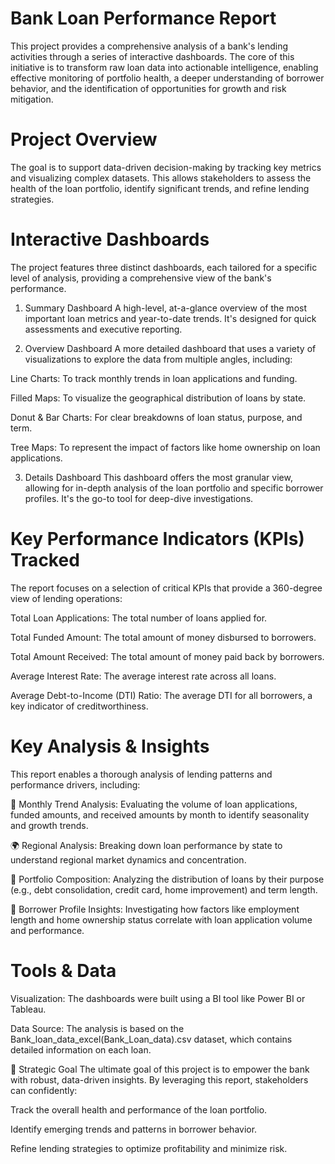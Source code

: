 # Bank Loan Performance Report
This project provides a comprehensive analysis of a bank's lending activities through a series of interactive dashboards. The core of this initiative is to transform raw loan data into actionable intelligence, enabling effective monitoring of portfolio health, a deeper understanding of borrower behavior, and the identification of opportunities for growth and risk mitigation.

# Project Overview
The goal is to support data-driven decision-making by tracking key metrics and visualizing complex datasets. This allows stakeholders to assess the health of the loan portfolio, identify significant trends, and refine lending strategies.

# Interactive Dashboards
The project features three distinct dashboards, each tailored for a specific level of analysis, providing a comprehensive view of the bank's performance.

1. Summary Dashboard
A high-level, at-a-glance overview of the most important loan metrics and year-to-date trends. It's designed for quick assessments and executive reporting.

2. Overview Dashboard
A more detailed dashboard that uses a variety of visualizations to explore the data from multiple angles, including:

Line Charts: To track monthly trends in loan applications and funding.

Filled Maps: To visualize the geographical distribution of loans by state.

Donut & Bar Charts: For clear breakdowns of loan status, purpose, and term.

Tree Maps: To represent the impact of factors like home ownership on loan applications.

3. Details Dashboard
This dashboard offers the most granular view, allowing for in-depth analysis of the loan portfolio and specific borrower profiles. It's the go-to tool for deep-dive investigations.

# Key Performance Indicators (KPIs) Tracked
The report focuses on a selection of critical KPIs that provide a 360-degree view of lending operations:

Total Loan Applications: The total number of loans applied for.

Total Funded Amount: The total amount of money disbursed to borrowers.

Total Amount Received: The total amount of money paid back by borrowers.

Average Interest Rate: The average interest rate across all loans.

Average Debt-to-Income (DTI) Ratio: The average DTI for all borrowers, a key indicator of creditworthiness.

# Key Analysis & Insights
This report enables a thorough analysis of lending patterns and performance drivers, including:

📅 Monthly Trend Analysis: Evaluating the volume of loan applications, funded amounts, and received amounts by month to identify seasonality and growth trends.

🌍 Regional Analysis: Breaking down loan performance by state to understand regional market dynamics and concentration.

📝 Portfolio Composition: Analyzing the distribution of loans by their purpose (e.g., debt consolidation, credit card, home improvement) and term length.

👤 Borrower Profile Insights: Investigating how factors like employment length and home ownership status correlate with loan application volume and performance.

# Tools & Data
Visualization: The dashboards were built using a BI tool like Power BI or Tableau.

Data Source: The analysis is based on the Bank_loan_data_excel(Bank_Loan_data).csv dataset, which contains detailed information on each loan.

🎯 Strategic Goal
The ultimate goal of this project is to empower the bank with robust, data-driven insights. By leveraging this report, stakeholders can confidently:

Track the overall health and performance of the loan portfolio.

Identify emerging trends and patterns in borrower behavior.

Refine lending strategies to optimize profitability and minimize risk.
